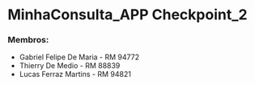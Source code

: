 # MinhaConsulta_APP Checkpoint_2

### Membros:
- Gabriel Felipe De Maria - RM 94772
- Thierry De Medio - RM 88839
- Lucas Ferraz Martins - RM 94821
